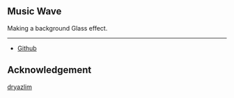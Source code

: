 ## Music Wave
Making a background Glass effect.
***
- [Github](https://github.com/Titus210/Front-end-mentor/tree/master/Glass%20Effect)

## Acknowledgement
[dryazlim](https://www.youtube.com/shorts/VG-EBJcm88M)
